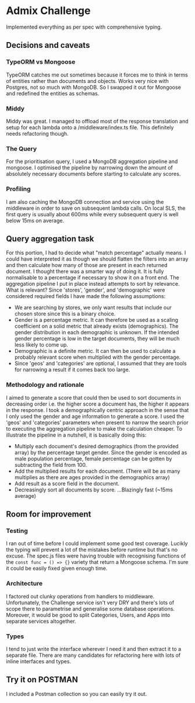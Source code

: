 # Admix Challenge

Implemented everything as per spec with comprehensive typing.

## Decisions and caveats
### TypeORM vs Mongoose
TypeORM catches me out sometimes because it forces me to think in terms of entities rather than documents and objects. Works very nice with Postgres, not so much with MongoDB. So I swapped it out for Mongoose and redefined the entities as schemas.
### Middy
Middy was great. I managed to offload most of the response translation and setup for each lambda onto a /middleware/index.ts file. This definitely needs refactoring though.
### The Query
For the prioritisation query, I used a MongoDB aggregation pipeline and mongoose. I optimised the pipeline by narrowing down the amount of absolutely necessary documents before starting to calculate any scores.
### Profiling
I am also caching the MongoDB connection and service using the middleware in order to save on subsequent lambda calls. On local SLS, the first query is usually about 600ms while every subsequent query is well below 15ms on average.

## Query aggregation task
For this portion, I had to decide what "match percentage" actually means. I could have interpreted it as though we should flatten the filters into an array and then calculate how many of those are present in each returned document. I thought there was a smarter way of doing it. It is fully normalisable to a percentage if necessary to show it on a front end.
The aggregation pipeline I put in place instead attempts to sort by relevance. What is relevant? Since 'stores', 'gender', and 'demographic' were considered required fields I have made the following assumptions:

 - We are searching by stores, we only want results that include our chosen store since this is a binary choice.
 - Gender is a percentage metric. It can therefore be used as a scaling coefficient on a solid metric that already exists (demographics). The gender distribution in each demographic is unknown. If the intended gender percentage is low in the target documents, they will be much less likely to come up.
 - Demographic is a definite metric. It can then be used to calculate a probably relevant score when multiplied with the gender percentage.
 - Since 'geos' and 'categories' are optional, I assumed that they are tools for narrowing a result if it comes back too large.
 
### Methodology and rationale
I aimed to generate a score that could then be used to sort documents in decreasing order i.e. the higher score a document has, the higher it appears in the response. I took a demographically centric approach in the sense that I only used the gender and age information to generate a score. I used the 'geos' and 'categories' parameters when present to narrow the search prior to executing the aggregation pipeline to make the calculation cheaper.
To illustrate the pipeline in a nutshell, it is basically doing this:

 - Multiply each document's desired demographics (from the provided array) by the percentage target gender. Since the gender is encoded as male population percentage, female percentage can be gotten by subtracting the field from 100.
 - Add the multiplied results for each document. (There will be as many multiplies as there are ages provided in the demographics array)
 - Add result as a score field in the document.
 - Decreasingly sort all documents by score.
...Blazingly fast (~15ms average)

## Room for improvement
### Testing
I ran out of time before I could implement some good test coverage. Lucikly the typing will prevent a lot of the mistakes before runtime but that's no excuse.
The spec.js files were having trouble with recognising functions of the `const func = () => {}` variety that return a Mongoose schema. I'm sure it could be easily fixed given enough time.

### Architecture
I factored out clunky operations from handlers to middleware. Unfortunately, the Challenge service isn't very DRY and there's lots of scope there to parametrise and generalise some database operations. Moreover, it would be good to split Categories, Users, and Apps into separate services altogether.

### Types
I tend to just write the interface wherever I need it and then extract it to a separate file. There are many candidates for refactoring here with lots of inline interfaces and types.

## Try it on POSTMAN
I included a Postman collection so you can easily try it out.
